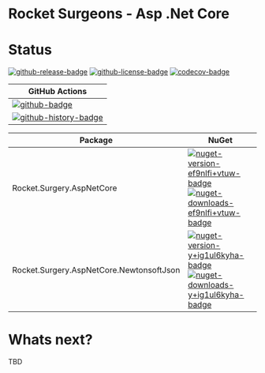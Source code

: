 # Rocket Surgeons - Asp .Net Core

# Status

<!-- badges -->
[![github-release-badge]][github-release]
[![github-license-badge]][github-license]
[![codecov-badge]][codecov]
<!-- badges -->

<!-- history badges -->
| GitHub Actions |
| -------------- |
| [![github-badge]][github] |
| [![github-history-badge]][github] |
<!-- history badges -->

<!-- nuget packages -->
| Package | NuGet |
| ------- | ----- |
| Rocket.Surgery.AspNetCore | [![nuget-version-ef9nlfi+vtuw-badge]![nuget-downloads-ef9nlfi+vtuw-badge]][nuget-ef9nlfi+vtuw] |
| Rocket.Surgery.AspNetCore.NewtonsoftJson | [![nuget-version-y+ig1ul6kyha-badge]![nuget-downloads-y+ig1ul6kyha-badge]][nuget-y+ig1ul6kyha] |
<!-- nuget packages -->

# Whats next?

TBD

<!-- generated references -->
[github-release]: https://github.com/RocketSurgeonsGuild/AspNetCore.Extensions/releases/latest
[github-release-badge]: https://img.shields.io/github/release/RocketSurgeonsGuild/AspNetCore.Extensions.svg?logo=github&style=flat "Latest Release"
[github-license]: https://github.com/RocketSurgeonsGuild/AspNetCore.Extensions/blob/master/LICENSE
[github-license-badge]: https://img.shields.io/github/license/RocketSurgeonsGuild/AspNetCore.Extensions.svg?style=flat "License"
[codecov]: https://codecov.io/gh/RocketSurgeonsGuild/AspNetCore.Extensions
[codecov-badge]: https://img.shields.io/codecov/c/github/RocketSurgeonsGuild/AspNetCore.Extensions.svg?color=E03997&label=codecov&logo=codecov&logoColor=E03997&style=flat "Code Coverage"
[github]: https://github.com/RocketSurgeonsGuild/AspNetCore.Extensions/actions?query=workflow%3Aci
[github-badge]: https://img.shields.io/github/workflow/status/RocketSurgeonsGuild/AspNetCore.Extensions/ci.svg?label=github&logo=github&color=b845fc&logoColor=b845fc&style=flat "GitHub Actions Status"
[github-history-badge]: https://buildstats.info/github/chart/RocketSurgeonsGuild/AspNetCore.Extensions?includeBuildsFromPullRequest=false "GitHub Actions History"
[nuget-ef9nlfi+vtuw]: https://www.nuget.org/packages/Rocket.Surgery.AspNetCore/
[nuget-version-ef9nlfi+vtuw-badge]: https://img.shields.io/nuget/v/Rocket.Surgery.AspNetCore.svg?color=004880&logo=nuget&style=flat-square "NuGet Version"
[nuget-downloads-ef9nlfi+vtuw-badge]: https://img.shields.io/nuget/dt/Rocket.Surgery.AspNetCore.svg?color=004880&logo=nuget&style=flat-square "NuGet Downloads"
[nuget-y+ig1ul6kyha]: https://www.nuget.org/packages/Rocket.Surgery.AspNetCore.NewtonsoftJson/
[nuget-version-y+ig1ul6kyha-badge]: https://img.shields.io/nuget/v/Rocket.Surgery.AspNetCore.NewtonsoftJson.svg?color=004880&logo=nuget&style=flat-square "NuGet Version"
[nuget-downloads-y+ig1ul6kyha-badge]: https://img.shields.io/nuget/dt/Rocket.Surgery.AspNetCore.NewtonsoftJson.svg?color=004880&logo=nuget&style=flat-square "NuGet Downloads"
<!-- generated references -->

<!-- nuke-data
github:
  owner: RocketSurgeonsGuild
  repository: AspNetCore.Extensions
-->

